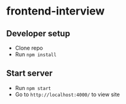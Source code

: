 # frontend-interview

## Developer setup

- Clone repo
- Run `npm install`

## Start server

- Run `npm start`
- Go to `http://localhost:4000/` to view site


